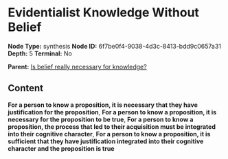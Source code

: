 # Evidentialist Knowledge Without Belief

**Node Type:** synthesis
**Node ID:** 6f7be0f4-9038-4d3c-8413-bdd9c0657a31
**Depth:** 5
**Terminal:** No

**Parent:** [Is belief really necessary for knowledge?](is-belief-really-necessary-for-knowledge-antithesis-20b4bab2-640c-4927-9e79-a99882ae377b.md)

## Content

**For a person to know a proposition, it is necessary that they have justification for the proposition**, **For a person to know a proposition, it is necessary for the proposition to be true**, **For a person to know a proposition, the process that led to their acquisition must be integrated into their cognitive character**, **For a person to know a proposition, it is sufficient that they have justification integrated into their cognitive character and the proposition is true**

